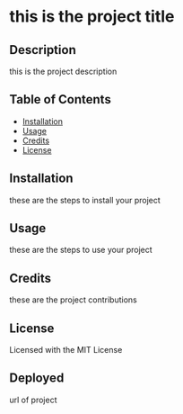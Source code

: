 # this is the project title

  ## Description
  this is the project description

  ## Table of Contents
  - [Installation](#installation)
  - [Usage](#usage)
  - [Credits](#credits)
  - [License](#license)

  ## Installation
  these are the steps to install your project

  ## Usage
  these are the steps to use your project

  ## Credits
  these are the project contributions

  ## License
  Licensed with the MIT License

  ## Deployed
  url of project 

  